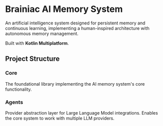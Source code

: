# Brainiac AI Memory System

An artificial intelligence system designed for persistent memory and continuous learning, implementing a human-inspired architecture with autonomous memory management.

Built with **Kotlin Multiplatform**.

## Project Structure

### Core
The foundational library implementing the AI memory system's core functionality.

### Agents
Provider abstraction layer for Large Language Model integrations. Enables the core system to work with multiple LLM providers.